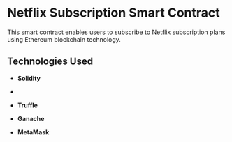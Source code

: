 # Netflix Subscription Smart Contract

This smart contract enables users to subscribe to Netflix subscription plans using Ethereum blockchain technology.

## Technologies Used

- **Solidity**
- 
- **Truffle**

- **Ganache**

- **MetaMask**
